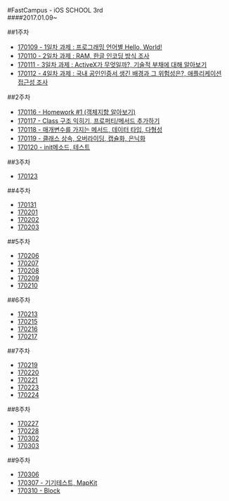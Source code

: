 #FastCampus - iOS SCHOOL 3rd  
####2017.01.09~


##1주차  
- [170109 - 1일차 과제 : 프로그래밍 언어별 Hello, World!](https://github.com/fastcampus-school/computer_basic_assignment_171q/blob/master/170109/Jeheonjeol/LanguageHelloWorld.md)
- [170110 - 2일차 과제 : RAM, 한글 인코딩 방식 조사](https://github.com/fastcampus-school/computer_basic_assignment_171q/tree/master/170110/i.jeheon.choi)
- [170111 - 3일차 과제 : ActiveX가 무엇일까?, 기술적 부채에 대해 알아보기](https://github.com/fastcampus-school/computer_basic_assignment_171q/tree/master/170111/i.jeheon.choi)
- [170112 - 4일차 과제 : 국내 공인인증서 생긴 배경과 그 위험성은?, 애플리케이션 접근성 조사](https://github.com/fastcampus-school/computer_basic_assignment_171q/tree/master/170112/i.jeheon.choi)

##2주차  
- [170116 - Homework #1 (객체지향 알아보기)](https://github.com/Jeheonjeol/iosSchool3th/tree/master/170116)
- [170117 - Class 구조 익히기, 프로퍼티/메서드 추가하기](https://github.com/Jeheonjeol/iosSchool3th/tree/master/170117)
- [170118 - 매개변수를 가지는 메서드, 데이터 타입, 다형성](https://github.com/Jeheonjeol/iosSchool3rd/tree/master/170118)
- [170119 - 클래스 상속, 오버라이딩, 캡슐화, 은닉화](https://github.com/Jeheonjeol/iosSchool3rd/tree/master/170119)
- [170120 - init메소드, 테스트](https://github.com/Jeheonjeol/iosSchool3rd/tree/master/170120)

##3주차  
- [170123](https://github.com/Jeheonjeol/iosSchool3rd/tree/master/170123)

##4주차  
- [170131](https://github.com/Jeheonjeol/iosSchool3rd/tree/master/170131)
- [170201](https://github.com/Jeheonjeol/iosSchool3rd/tree/master/170201)
- [170202](https://github.com/Jeheonjeol/iosSchool3rd/tree/master/170202)
- [170203](https://github.com/Jeheonjeol/iosSchool3rd/tree/master/170203)

##5주차  
- [170206](https://github.com/Jeheonjeol/iosSchool3rd/tree/master/170206)
- [170207](https://github.com/Jeheonjeol/iosSchool3rd/tree/master/170207)
- [170208](https://github.com/Jeheonjeol/iosSchool3rd/tree/master/170208)
- [170209](https://github.com/Jeheonjeol/iosSchool3rd/tree/master/170209)
- [170210](https://github.com/Jeheonjeol/iosSchool3rd/tree/master/170210)

##6주차  
- [170213](https://github.com/Jeheonjeol/iosSchool3rd/tree/master/170213)
- [170215](https://github.com/Jeheonjeol/iosSchool3rd/tree/master/170215)
- [170216](https://github.com/Jeheonjeol/iosSchool3rd/tree/master/170216)
- [170217](https://github.com/Jeheonjeol/iosSchool3rd/tree/master/170217)


##7주차  
- [170219](https://github.com/Jeheonjeol/iosSchool3rd/tree/master/170219)
- [170220](https://github.com/Jeheonjeol/iosSchool3rd/tree/master/170220)
- [170221](https://github.com/Jeheonjeol/iosSchool3rd/tree/master/170221)
- [170223](https://github.com/Jeheonjeol/iosSchool3rd/tree/master/170223)
- [170224](https://github.com/Jeheonjeol/iosSchool3rd/tree/master/170224)

##8주차  
- [170227](https://github.com/Jeheonjeol/iosSchool3rd/tree/master/170227)
- [170228](https://github.com/Jeheonjeol/iosSchool3rd/tree/master/170228)
- [170302](https://github.com/Jeheonjeol/iosSchool3rd/tree/master/170302)
- [170303](https://github.com/Jeheonjeol/iosSchool3rd/tree/master/170303)

##9주차  
- [170306](https://github.com/Jeheonjeol/iosSchool3rd/tree/master/170306)
- [170307 - 기기테스트, MapKit](https://github.com/Jeheonjeol/iosSchool3rd/tree/master/170307)
- [170310 - Block](https://github.com/Jeheonjeol/iosSchool3rd/tree/master/170310)  


